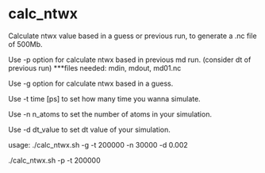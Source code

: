 # calc_ntwx
Calculate ntwx value based in a guess or previous run, to generate a .nc file of 500Mb.

  Use -p option for calculate ntwx based in previous md run. (consider dt of previous run)
     ***files needed: mdin, mdout, md01.nc
  
  Use -g option for calculate ntwx based in a guess.
  
  Use -t time [ps] to set how many time you wanna simulate.
  
  Use -n n_atoms to set the number of atoms in your simulation.
  
  Use -d dt_value to set dt value of your simulation.

  usage: ./calc_ntwx.sh -g -t 200000 -n 30000 -d 0.002 
  
  ./calc_ntwx.sh -p -t 200000 
